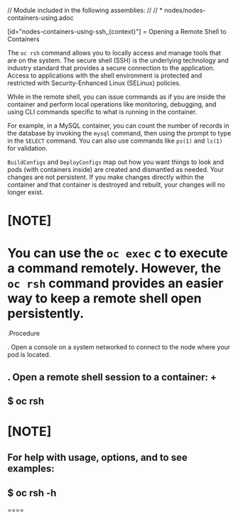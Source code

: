 // Module included in the following assemblies:
//
// * nodes/nodes-containers-using.adoc

[id="nodes-containers-using-ssh_{context}"]
= Opening a Remote Shell to Containers

The `oc rsh` command allows you to locally access and manage tools that are on
the system. The secure shell (SSH) is the underlying technology and industry
standard that provides a secure connection to the application. Access to
applications with the shell environment is protected and restricted with
Security-Enhanced Linux (SELinux) policies.

While in the remote shell, you can issue commands as if you are inside the
container and perform local operations like monitoring, debugging, and using CLI
commands specific to what is running in the container.

For example, in a MySQL container, you can count the number of records in the
database by invoking the `mysql` command, then using the prompt to type in the `SELECT` command. You can
also use commands like `ps(1)` and `ls(1)` for validation.

`BuildConfigs` and `DeployConfigs` map out how you want things to look and
pods (with containers inside) are created and dismantled as needed. Your changes
are not persistent. If you make changes directly within the container and that
container is destroyed and rebuilt, your changes will no longer exist.

[NOTE]
====
You can use the `oc exec` c to execute a command remotely. However, the `oc rsh` command provides an easier way
to keep a remote shell open persistently.
====

.Procedure

. Open a console on a system networked to connect to the node where your pod is located.

. Open a remote shell session to a container:
+
----
$ oc rsh <pod>
----

[NOTE]
====
For help with usage, options, and to see examples:
----
$ oc rsh -h
----
====
